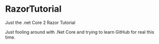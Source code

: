 # RazorTutorial
Just the .net Core 2 Razor Tutorial


Just fooling around with .Net Core and trying to learn GitHub for real this time.
